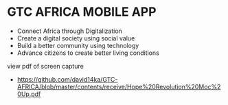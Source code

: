# GTC AFRICA MOBILE APP

* Connect Africa through Digitalization
* Create a digital society using social value
* Build a better community using technology
* Advance citizens to create better living conditions 

view pdf of screen capture

* https://github.com/david14ka/GTC-AFRICA/blob/master/contents/receive/Hope%20Revolution%20Moc%20Up.pdf

